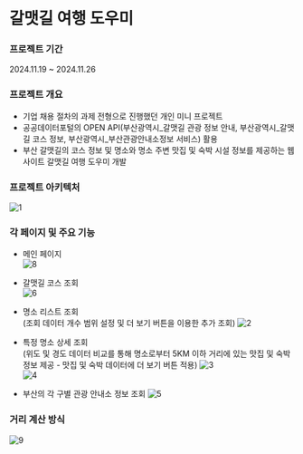 # 갈맷길 여행 도우미

### 프로젝트 기간
2024.11.19 ~ 2024.11.26

### 프로젝트 개요
- 기업 채용 절차의 과제 전형으로 진행했던 개인 미니 프로젝트 </br>
- 공공데이터포털의 OPEN API(부산광역시_갈맷길 관광 정보 안내, 부산광역시_갈맷길 코스 정보, 부산광역시_부산관광안내소정보 서비스) 활용 </br>
- 부산 갈맷길의 코스 정보 및 명소와 명소 주변 맛집 및 숙박 시설 정보를 제공하는 웹 사이트 갈맷길 여행 도우미 개발

### 프로젝트 아키텍처
![1](https://github.com/user-attachments/assets/23221a67-f017-412c-b567-955bb0f491d3)

### 각 페이지 및 주요 기능
- 메인 페이지 </br>
![8](https://github.com/user-attachments/assets/b7fa6692-7e0d-4a6c-9aa5-61bdf244fd5f)

- 갈맷길 코스 조회 </br>
  ![6](https://github.com/user-attachments/assets/cf39bb45-4058-4787-af26-db3c73f1db7c)

- 명소 리스트 조회 </br>
(조회 데이터 개수 범위 설정 및 더 보기 버튼을 이용한 추가 조회)
![2](https://github.com/user-attachments/assets/7d41132e-37d4-497c-9575-7845c26289c8)

- 특정 명소 상세 조회 </br>
(위도 및 경도 데이터 비교를 통해 명소로부터 5KM 이하 거리에 있는 맛집 및 숙박 정보 제공 - 맛집 및 숙박 데이터에 더 보기 버튼 적용) 
![3](https://github.com/user-attachments/assets/312a7112-e029-4cfd-8104-461ef444de43) </br>
![4](https://github.com/user-attachments/assets/94b80e4e-1ee7-46f5-b56f-4664d659783a)

- 부산의 각 구별 관광 안내소 정보 조회
  ![5](https://github.com/user-attachments/assets/47f2fc86-3a2b-4a36-9617-fca85dadddac)

### 거리 계산 방식
![9](https://github.com/user-attachments/assets/0714762b-b714-4f42-9e78-f8f31c0acf89)
